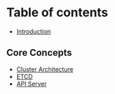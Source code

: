 # Table of contents

* [Introduction](README.md)

## Core Concepts

* [Cluster Architecture](core-concepts/cluster-architecture.md)
* [ETCD](core-concepts/etcd.md)
* [API Server](core-concepts/api-server.md)
